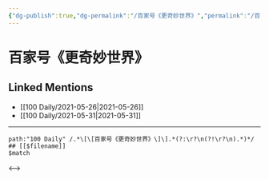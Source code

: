 ```yaml
---
{"dg-publish":true,"dg-permalink":"/百家号《更奇妙世界》","permalink":"/百家号《更奇妙世界》/","created":"2023-04-09T19:29:03.460+08:00","updated":"2023-04-09T19:29:03.772+08:00"}
---
```


# 百家号《更奇妙世界》

## Linked Mentions
- [[100 Daily/2021-05-26\|2021-05-26]]
- [[100 Daily/2021-05-31\|2021-05-31]]


---

```expander
path:"100 Daily" /.*\[\[百家号《更奇妙世界》\]\].*(?:\r?\n(?!\r?\n).*)*/
## [[$filename]]
$match
```

<-->